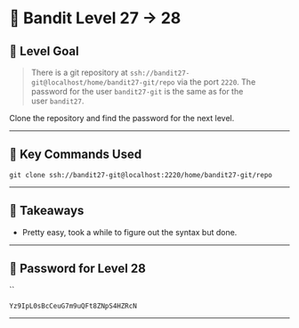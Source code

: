 # 🧭 Bandit Level 27 → 28

## 🎯 Level Goal
> There is a git repository at `ssh://bandit27-git@localhost/home/bandit27-git/repo` via the port `2220`. The password for the user `bandit27-git` is the same as for the user `bandit27`.

Clone the repository and find the password for the next level.

---
## 📂 Key Commands Used

```
git clone ssh://bandit27-git@localhost:2220/home/bandit27-git/repo
```

---
## 🧠 Takeaways

- Pretty easy, took a while to figure out the syntax but done.

---
## 🔐 Password for Level 28
``
```
Yz9IpL0sBcCeuG7m9uQFt8ZNpS4HZRcN
```

---